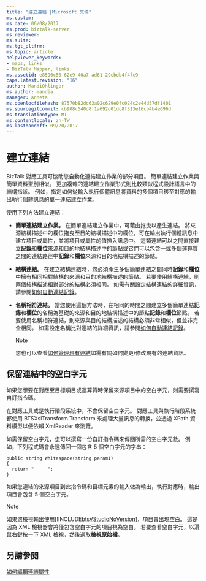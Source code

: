 ```yaml
---
title: "建立連結 |Microsoft 文件"
ms.custom: 
ms.date: 06/08/2017
ms.prod: biztalk-server
ms.reviewer: 
ms.suite: 
ms.tgt_pltfrm: 
ms.topic: article
helpviewer_keywords:
- maps, links
- BizTalk Mapper, links
ms.assetid: e8596c50-62e9-40a7-ad61-29cbdb4f4fc9
caps.latest.revision: "16"
author: MandiOhlinger
ms.author: mandia
manager: anneta
ms.openlocfilehash: 87570b82dc63a02c629e0fc024c2e44d57df1401
ms.sourcegitcommit: cb908c540d8f1a692d01dc8f313e16cb4b4e696d
ms.translationtype: MT
ms.contentlocale: zh-TW
ms.lasthandoff: 09/20/2017
---
```

# <a name="creating-links"></a>建立連結
BizTalk 對應工具可協助您自動化連結建立作業的部分項目。 簡單連結建立作業與簡單資料型別相似。 更加複雜的連結建立作業形式則比較類似程式設計語言中的結構指派。 例如，指定如何從輸入執行個體訊息將資料的多個項目移至對應的輸出執行個體訊息的單一連結建立作業。  
  
 使用下列方法建立連結：  
  
-   **簡單連結建立作業。** 在簡單連結建立作業中，可藉由拖曳以產生連結。 將來源結構描述中的欄位拖曳至目的結構描述中的欄位，可在輸出執行個體訊息中建立項目或屬性，並將項目或屬性的值插入訊息中。 這類連結可以之間直接建立**記錄**和**欄位**來源和目的地結構描述中的節點或它們可以包含一或多個運算質之間的連結路徑中**記錄**和**欄位**來源和目的地結構描述的節點。  
  
-   **結構連結。** 在建立結構連結時，您必須產生多個簡單連結之間同時**記錄**和**欄位**中擁有相同相對結構的來源和目的地結構描述的節點。 若要使用結構連結，則兩個結構描述相對部分的結構必須相同。 如需有關設定結構連結的詳細資訊，請參閱[如何自動連結記錄](../core/how-to-link-records-automatically.md)。  
  
-   **名稱相符連結。** 當您使用這個方法時，在相同的時間之間建立多個簡單連結**記錄**和**欄位**的名稱為基礎的來源和目的地結構描述中的節點**記錄**和**欄位**節點。 若要使用名稱相符連結，則來源與目的結構描述的結構必須非常相似，但並非完全相同。 如需設定名稱比對連結的詳細資訊，請參閱[如何自動連結記錄](../core/how-to-link-records-automatically.md)。  
  
    > [!NOTE]
    >  您也可以查看[如何管理現有連結](../core/how-to-manage-existing-links.md)如需有關如何變更/修改現有的連結資訊。  
  
## <a name="preserving-whitespace-in-a-link"></a>保留連結中的空白字元  
 如果您想要在對應至目標項目或運算質時保留來源項目中的空白字元，則需要撰寫自訂指令碼。  
  
 在對應工具或是執行階段系統中，不會保留空白字元。 對應工具與執行階段系統都使用 BTSXslTransform.Transform 來處理大量訊息的轉換，並透過 XPath 資料模型以便依賴 XmlReader 來瀏覽。  
  
 如需保留空白字元，您可以撰寫一份自訂指令碼來傳回所需的空白字元數。 例如，下列程式碼會永遠傳回一個包含 5 個空白字元的字串：  
  
```  
public string Whitespace(string param1)  
{  
  return "     ";  
}  
```  
  
 如果您連結的來源項目到此指令碼和目標元素的輸入做為輸出，執行對應時，輸出項目會包含 5 個空白字元。  
  
> [!NOTE]
>  如果您檢視輸出使用[!INCLUDE[btsVStudioNoVersion](../includes/btsvstudionoversion-md.md)]，項目會出現空白。 這是因為 XML 檢視器會將僅包含空白字元的項目視為空白。 若要查看空白字元，以滑鼠右鍵按一下 XML 檢視，然後選取**檢視原始檔**。  
  
## <a name="see-also"></a>另請參閱  
 [如何編輯連結屬性](../core/how-to-edit-link-properties.md)